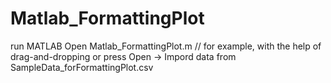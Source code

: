 # Matlab_FormattingPlot
run MATLAB
Open Matlab_FormattingPlot.m // for example, with the help of drag-and-dropping or press Open ->
Impord data from SampleData_forFormattingPlot.csv
